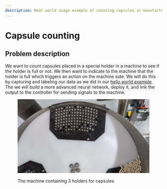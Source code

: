 ```yaml
---
description: Real world usage example of counting capsules in manufacturing
---
```


# Capsule counting

## Problem description

We want to count capsules placed in a special holder in a machine to see if the holder is full or not. We then want to indicate to the machine that the holder is full which triggers an action on the machine side. We will do this by capturing and labeling our data as we did in our [hello world example](../getting-started/hello-world.md). The we will build a more advanced neural network, deploy it, and link the output to the controller for sending signals to the machine.

<figure><img src="../.gitbook/assets/capsules.jpg" alt=""><figcaption><p>The machine containing 3 holders for capsules</p></figcaption></figure>

